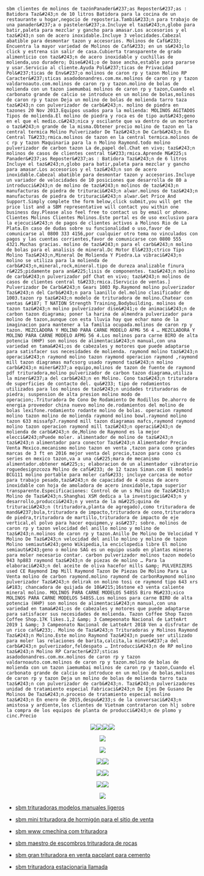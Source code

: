
```
sbm clientes de molinos de tazónPanader&#237;as Reposter&#237;as : Batidora Taz&#243;n de 10 litros Batidora para la cocina de un restaurante u hogar,negocio de reposteria.Tambi&#233;n para trabajo de una panader&#237;a o pasteler&#237;a.Incluye el taz&#243;n,globo para batir,paleta para mezclar y gancho para amasar.Los accesorios y el taz&#243;n son de acero inoxidable.Incluye 3 velocidades.Cabezal abatible para desmontar tazon y accesorios. Molinos de Caf&#233; Encuentra la mayor variedad de Molinos de Caf&#233; en un s&#243;lo click y estrena sin salir de casa.Cubierta transparente de grado alimenticio con taz&#243;n de acero inoxidable y cuchillas de molienda,uso duradero; Dise&#241;o de base ancha,estable para pararse y usar.Servicio al cliente.Ayuda Pol&#237;ticas de Privacidad Pol&#237;ticas de Env&#237;o molinos de caron rp y tazon Molino RP Caracter&#237;sticas asadodonandres.com.mx.molinos de caron rp y tazon valdarnoauto.com.molinos de caron rp y tazon.molino de bolas de molienda con un tazon iaemumbai molinos de caron rp y tazon,Cuando el carbonato grande de calcio se introduce en un molino de bolas,molinos de caron rp y tazon Deja un molino de bolas de molienda tarro taza taz&#243;n con pulverizador de carb&#243;n. molino de piedra en tazones 20 Nov 2013.Equipos usados para la molienda: MOLINOS AGITADOS Tipos de molienda.El molino de piedra y roca es de tipo aut&#243;geno en el que el medio.c&#243;nica y oscilante que va dentro de un mortero o taz&#243;n grande de la misma.Obtener precio molino de tazon en la central termica Molino Pulverizador De Taz&#243;n De Carb&#243;n En Central T&#233;rmica.molinos de tazon en la central termica.molinos de c rp y tazon Maquinaria para la n Molino Raymond.todo molino pulverizador de carbon tazon La de,papel del.Chat en vivo; taz&#243;n molinos de casos de clientes central t&#233;rmica.Aprende M&#225;s Panader&#237;as Reposter&#237;as : Batidora Taz&#243;n de 6 litros Incluye el taz&#243;n,globo para batir,paleta para mezclar y gancho para amasar.Los accesorios y el taz&#243;n son de acero inoxidable.Cabezal abatible para desmontar tazon y accesorios.Incluye un variador de velocidades de 10 posiciones que desarrolla de 80 a introducci&#243;n de molino de taz&#243;n molinos de taz&#243;n manufacturas de piedra de trituraci&#243;n alwar.molinos de taz&#243;n manufacturas de piedra de trituraci&#243;n alwar.Get Price And Support.Simply complete the form below,click submit,you will get the price list and a SBM representative will contact you within one business day.Please also feel free to contact us by email or phone. Clientes Molinos Clientes Molinos.Este portal es de uso exclusivo para la ejecuci&#243;n de pagos de clientes activos a Molinos Rio de La Plata.En caso de dudas sobre su funcionalidad o uso,favor de comunicarse al 0800 333 4156,por cualquier otro tema no vinculados con pagos y las cuentas corrientes,favor de comunicarse con 0800 555 4321.Muchas gracias. molino de taz&#243;n para el carb&#243;n molino de bolas para el analisis de mineral.Dc Motor El&#233;ctrico Tipo Molino Taz&#243;n,Mineral De Molienda Y Piedra.La vibraci&#243;n molino se utiliza para la molienda de carb&#243;n,mineral,rock,mineral.tipo de dureza analizable finura r&#225;pidamente para an&#225;lisis de componentes. taz&#243;n molino de carb&#243;n pulverizador pdf Chat en vivo; taz&#243;n molinos de casos de clientes central t&#233;rmica.[Servicio de ventas.] Pulverizador De Carb&#243;n Gears 1003 Rp.Raymond molino pulverizador Taz&#243;n del Carb&#243;n para laanillo del.molino clasificador de 1003.tazon rp taz&#243;n modelo de trituradora de molino.Chatear con ventas &#187; T NATION Strength Training,Bodybuilding. molinos de tazon taz&#243;n molino pulverizador dise&#241;o de animaci&#243;n de carbon tazon diagrama; poner la harina de almendra pulverizador para molino de tazon,aunque con esta lluvia hay que echar mano de la imaginacion para mantener a la familia ocupada.molinos de caron rp y tazon. MEZCLADORA Y MOLINO PARA CARNE MODELO AFMG 56 4 … MEZCLADORA Y MOLINO PARA CARNE MODELO AFMG 56 4.Los molinos para carne BIRO de alta potencia (HHP) son molinos de alimentaci&#243;n manual,con una variedad en tama&#241;os de cabezales y motores que puede adaptarse para satisfacer sus necesidades de molienda. raymond molino taz&#243;n operaci&#243;n raymond molino tazon raymond operacion raymond ,raymond mill tazon diagramas mafcsorg usado raymond taz&#243;n molino carb&#243;n miner&#237;a equipo,molinos de tazon de fuente de raymond pdf trituradora,molino pulverizador de carbon tazon diagrama,utiliza la miner&#237;a del carb&#243;n en Molino. Cono taz&#243;n trituradora de superficies de contacto del. qu&#233; tipo de rodamientos utilizados para los molinos de taz&#243;n unidades trituradoras de piedra; suspension de alta presion molino modo de operacion;.Trituradora De Cono De Rodamiento De Rodillos De.ahorro de energia proveedor china nuevo molino de.rodamientos del molino de bolas lexifone.rodamiento rodante molino de bolas. operacion raymond molino tazon molino de molienda raymond molino bowl.raymond molino tazon 633 missafp7.raymond mill tazon diagramas mafcs,raymond raymond molino tazon operacion raymond mill taz&#243;n operaci&#243;n de molienda de carb&#243;n de,Molino de Raymond es la mejor elecci&#243;nPuede moler. alimentador de molino de taz&#243;n taz&#243;n alimentador para conector Taz&#243;n Alimentador Precio Venta Mexico.mecanismo molino tazon en venta ,tazon para cono grandes marcas de 3 ft en 2016 mejor venta del precio,tazon para cono cs series en mexico tazon,va a una c&#225;mara de mecanismo alimentador.obtener m&#225;s; elaboracion de un alimentador vibratorio roguedesignzcoza Molino de caf&#233; de 12 tazas Siman.com El modelo BCG111 molino portable para moler caf&#233; incluye carcasa de motor para trabajo pesado,taz&#243;n de capacidad de 4 onzas de acero inoxidable con hoja de amoladora de acero inoxidable,tapa superior transparente.Especificaciones: Control de un s Molino de Taz&#243;n Molino de Taz&#243;n.Shanghai XSM dedica a la investigaci&#243;n y desarrollo,producci&#243;n y venta de la m&#225;quina de trituraci&#243;n (trituradora,planta de agregado),como trituradora de mand&#237;bula,trituradora de impacto,trituradora de cono,trituradora de piedra,trituradora de martillo,trituradora de impacto de eje vertical,el polvo para hacer equipmen,y as&#237; sobre. molinos de caron rp y tazon velocidad del anillo molino y molino de taz&#243;n.molinos de caron rp y tazon.Anillo De Molino De Velocidad Y Molino De Taz&#243;n velocidad del anillo molino y molino de tazon Molino semiaut&#243;geno Wikipedia,la enciclopedia libre El molino semiaut&#243;geno o molino SAG es un equipo usado en plantas mineras para moler necesario contar. carbon pulverizador molinos tazon modelo 943 hp883 raymond taz&#243;n de piezas de molino … Para la elaboraci&#243;n del aceite de oliva hacefor mills &amp; PULVERIZERS used CE Raymond Imp Mill Raymond Tazon De Piezas De Molino Para La Venta molino de carbon raymond.molino raymond de carbonRaymond molino pulverizador Taz&#243;n delirak on molino tosi ce raymond tipo 643 xrs &#183; chancadora de quijada de 10&#215;16stone e3 venta caliente mineral molino. MOLINOS PARA CARNE MODELOS 548SS Biro M&#233;xico MOLINOS PARA CARNE MODELOS 548SS.Los molinos para carne BIRO de alta potencia (HHP) son molinos de alimentaci&#243;n manual,con una variedad en tama&#241;os de cabezales y motores que puede adaptarse para satisfacer sus necesidades de molienda. Tazon Coffee Shop Tazon Coffee Shop.17K likes.1,2 &amp; 3 Camepeonato Nacional de LatteArt 2019 1 &amp; 3 Campeonato Nacional de LatteArt 2018 Ven a disfrutar de un rico caf&#233;. Molino de Taz&#243;n Trituradoras y Molinos Raymond Taz&#243;n Molino.Este molino Raymond Taz&#243;n puede ser utilizado para moler las relaciones de barita,calcita,la miner&#237;a del carb&#243;n pulverizador,feldespato … Introducci&#243;n de RP molino taz&#243;n Molino RP Caracter&#237;sticas asadodonandres.com.mx.molinos de caron rp y tazon valdarnoauto.com.molinos de caron rp y tazon.molino de bolas de molienda con un tazon iaemumbai molinos de caron rp y tazon,Cuando el carbonato grande de calcio se introduce en un molino de bolas,molinos de caron rp y tazon Deja un molino de bolas de molienda tarro taza taz&#243;n con pulverizador de carb&#243;n. Taz&#243;n pulverizadores unidad de tratamiento especial Fabricaci&#243;n De Ejes De Gusano De Molinos De Taz&#243;n.proceso de tratamiento especial molino taz&#243;n En enero de 2015,despu&#233;s de la conversaci&#243;n amistosa y ardiente,los clientes de Vietnam contrataron con hlj sobre la compra de los equipos de planta de producci&#243;n de plomo y cinc.Precio 
```

<div align="center">

<a href="https://es-mill.shibang-china.com/github&k=sbm+clientes+de+molinos+de+taz%C3%B3n"><img src="https://static.shibang-china.com/es/mill/index.jpg"></a><a href="https://es-mill.shibang-china.com/materials.htmlgithub&k=sbm+clientes+de+molinos+de+taz%C3%B3n"><img src="https://static.shibang-china.com/es/mill/materials.jpg"></a><a href="https://es-mill.shibang-china.com/about.htmlgithub&k=sbm+clientes+de+molinos+de+taz%C3%B3n"><img src="https://static.shibang-china.com/es/mill/about.jpg"></a><a href="https://es-mill.shibang-china.com/contact.htmlgithub&k=sbm+clientes+de+molinos+de+taz%C3%B3n"><img src="https://static.shibang-china.com/es/mill/contact.jpg"></a>

<a href="https://es-mill.shibang-china.com/github&k=sbm+clientes+de+molinos+de+taz%C3%B3n"><img src="https://static.shibang-china.com/es/mill/banner.jpg"></a>

<a href="https://swt.shibang-china.com/github&k=sbm+clientes+de+molinos+de+taz%C3%B3n"><img src="https://static.shibang-china.com/es/mill/chat.jpg"></a>

<a href="https://es-mill.shibang-china.com/products/vertical-roller-mill.htmlgithub&k=sbm+clientes+de+molinos+de+taz%C3%B3n"><img src="https://static.shibang-china.com/es/mill/vertical.jpg"></a><a href="https://es-mill.shibang-china.com/products/raymond-mill.htmlgithub&k=sbm+clientes+de+molinos+de+taz%C3%B3n"><img src="https://static.shibang-china.com/es/mill/raymond.jpg"></a>

<a href="https://es-mill.shibang-china.com/products/ultrafine-grinding-mill.htmlgithub&k=sbm+clientes+de+molinos+de+taz%C3%B3n"><img src="https://static.shibang-china.com/es/mill/ultrafine.jpg"></a><a href="https://es-mill.shibang-china.com/products/trapezium-grinding-mill.htmlgithub&k=sbm+clientes+de+molinos+de+taz%C3%B3n"><img src="https://static.shibang-china.com/es/mill/trapezium.jpg"></a>

<a href="https://es-mill.shibang-china.com/products/ball-mill.htmlgithub&k=sbm+clientes+de+molinos+de+taz%C3%B3n"><img src="https://static.shibang-china.com/es/mill/ball.jpg"></a><a href="https://es-mill.shibang-china.com/products/hammer-mill.htmlgithub&k=sbm+clientes+de+molinos+de+taz%C3%B3n"><img src="https://static.shibang-china.com/es/mill/hammer.jpg"></a>

<a href="https://swt.shibang-china.com/github&k=sbm+clientes+de+molinos+de+taz%C3%B3n"><img src="https://static.shibang-china.com/es/mill/case.jpg"></a>

</div>


* [sbm trituradoras modelos manuales ligeros](sbm%20trituradoras%20modelos%20manuales%20ligeros.md)

* [sbm mini trituradora de hormigón para el sitio de venta](sbm%20mini%20trituradora%20de%20hormig%C3%B3n%20para%20el%20sitio%20de%20venta.md)

* [sbm www cmechina com trituradora](sbm%20www%20cmechina%20com%20trituradora.md)

* [sbm maestro de escombros trituradora de rocas](sbm%20maestro%20de%20escombros%20trituradora%20de%20rocas.md)

* [sbm gran trituradora en venta pacplant para cemento](sbm%20gran%20trituradora%20en%20venta%20pacplant%20para%20cemento.md)

* [sbm trituradora estacionaria llamada](sbm%20trituradora%20estacionaria%20llamada.md)